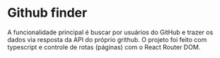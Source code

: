 # Github finder
A funcionalidade principal é buscar por usuários do GitHub e trazer os dados via resposta da API do próprio grithub.  O projeto foi feito com typescript e controle de rotas (páginas) com o React Router DOM.
